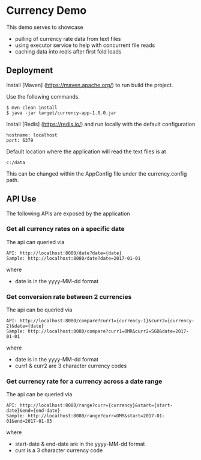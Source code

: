 # Currency Demo

This demo serves to showcase
- pulling of currency rate data from text files
- using executor service to help with concurrent file reads
- caching data into redis after first fold loads

## Deployment

Install [Maven] (https://maven.apache.org/) to run build the project. 

Use the following commands.

```
$ mvn clean install
$ java -jar target/currency-app-1.0.0.jar
```

Install [Redis] (https://redis.io/) and run locally with the default configuration

```
hostname: localhost
port: 6379
```

Default location where the application will read the text files is at

```
c:/data
```

This can be changed within the AppConfig file under the currency.config path.

## API Use

The following APIs are exposed by the application

### Get all currency rates on a specific date

The api can queried via
```
API: http://localhost:8080/date?date={date}
Sample: http://localhost:8080/date?date=2017-01-01
```
where 
- date is in the yyyy-MM-dd format

### Get conversion rate between 2 currencies

The api can be queried via
```
API: http://localhost:8080/compare?curr1={currency-1}&curr2={currency-2}&date={date}
Sample: http://localhost:8080/compare?curr1=OMR&curr2=SGD&date=2017-01-01
```
where 
- date is in the yyyy-MM-dd format
- curr1 & curr2 are 3 character currency codes

### Get currency rate for a currency across a date range

The api can be queried via
```
API: http://localhost:8080/range?curr={currency}&start={start-date}&end={end-date}
Sample: http://localhost:8080/range?curr=OMR&start=2017-01-01&end=2017-01-03
```
where 
- start-date & end-date are in the yyyy-MM-dd format
- curr is a 3 character currency code